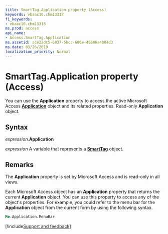 ```yaml
---
title: SmartTag.Application property (Access)
keywords: vbaac10.chm13318
f1_keywords:
- vbaac10.chm13318
ms.prod: access
api_name:
- Access.SmartTag.Application
ms.assetid: ace22dc5-6837-5bcc-686e-49686a4b04d3
ms.date: 03/26/2019
localization_priority: Normal
---
```



# SmartTag.Application property (Access)

You can use the **Application** property to access the active Microsoft Access **[Application](Access.Application.md)** object and its related properties. Read-only **Application** object.


## Syntax

_expression_.**Application**

_expression_ A variable that represents a **[SmartTag](Access.SmartTag.md)** object.


## Remarks

The **Application** property is set by Microsoft Access and is read-only in all views.

Each Microsoft Access object has an **Application** property that returns the current **Application** object. You can use this property to access any of the object's properties. For example, you could refer to the menu bar for the **Application** object from the current form by using the following syntax.

```vb
Me.Application.MenuBar 

```



[!include[Support and feedback](~/includes/feedback-boilerplate.md)]